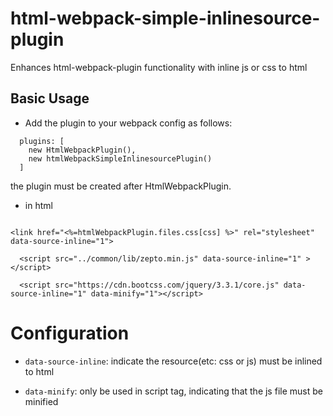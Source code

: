 # html-webpack-simple-inlinesource-plugin
Enhances  html-webpack-plugin functionality  with inline js or css to html

## Basic Usage

 * Add the plugin to your webpack config as follows:

  ```
    plugins: [
      new HtmlWebpackPlugin(),
      new htmlWebpackSimpleInlinesourcePlugin()
    ]  
  ```

  the plugin must be created after HtmlWebpackPlugin.

 * in html

  ```

  <link href="<%=htmlWebpackPlugin.files.css[css] %>" rel="stylesheet" data-source-inline="1">

    <script src="../common/lib/zepto.min.js" data-source-inline="1" ></script>

    <script src="https://cdn.bootcss.com/jquery/3.3.1/core.js" data-source-inline="1" data-minify="1"></script>

  ```
# Configuration

* `data-source-inline`: indicate the resource(etc: css or js) must be inlined to html

* `data-minify`: only be used in script tag, indicating that the js file must be minified
